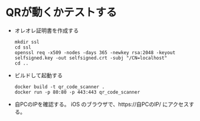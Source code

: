 # QRが動くかテストする

* オレオレ証明書を作成する
  ```
  mkdir ssl
  cd ssl
  openssl req -x509 -nodes -days 365 -newkey rsa:2048 -keyout selfsigned.key -out selfsigned.crt -subj "/CN=localhost"
  cd ..
  ```

* ビルドして起動する
  ```
  docker build -t qr_code_scanner .
  docker run -p 80:80 -p 443:443 qr_code_scanner
  ```

* 自PCのIPを確認する。
  iOS のブラウザで、https://自PCのIP/ にアクセスする。


